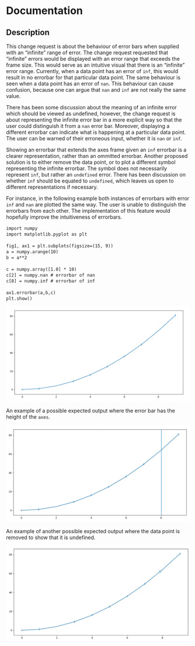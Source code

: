 # Documentation

## Description

This change request is about the behaviour of error bars when supplied with an “infinite” range of error. The change request requested that “infinite” errors would be displayed with an error range that exceeds the frame size. This would serve as an intuitive visual that there is an “infinite” error range. Currently, when a data point has an error of `inf`, this would result in no errorbar for that particular data point. The same behaviour is seen when a data point has an error of `nan`. This behaviour can cause confusion, because one can argue that `nan` and `inf` are not really the same value.

There has been some discussion about the meaning of an infinite error which should be viewed as undefined, however, the change request is about representing the infinite error bar in a more explicit way so that the user could distinguish it from a `nan` error bar. Moreover, displaying a different errorbar can indicate what is happening at a particular data point. The user can be warned of their erroneous input, whether it is `nan` or `inf`.

Showing an errorbar that extends the axes frame given an `inf` errorbar is a clearer representation, rather than an ommitted errorbar. Another proposed solution is to either remove the data point, or to plot a different symbol representing the infinite errorbar. The symbol does not necessarily represent `inf`, but rather an `undefined` error. There has been discussion on whether `inf` should be equated to `undefined`, which leaves us open to different representations if necessary.

For instance, in the following example both instances of errorbars with error `inf` and `nan` are plotted the same way. The user is unable to distinguish the errorbars from each other. The implementation of this feature would hopefully improve the intuitiveness of errorbars.

```
import numpy
import matplotlib.pyplot as plt

fig1, ax1 = plt.subplots(figsize=(15, 9))
a = numpy.arange(10)
b = a**2

c = numpy.array([1.0] * 10)
c[2] = numpy.nan # errorbar of nan
c[8] = numpy.inf # errorbar of inf

ax1.errorbar(a,b,c)
plt.show()

```

![outcome](./img/7876_outcome.png)

An example of a possible expected output where the error bar has the height of the `axes`.

![expected](./img/7876_expected2.png)

An example of another possible expected output where the data point is removed to show that it is undefined.

![expected](./img/7876_expected.png)